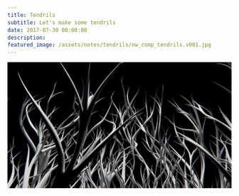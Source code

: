 ```yaml
---
title: Tendrils
subtitle: Let's make some tendrils
date: 2017-07-30 00:00:00
description:
featured_image: /assets/notes/tendrils/nw_comp_tendrils.v001.jpg
---
```



![alt text](assets/notes/tendrils/nw_comp_tendrils.v001.jpg)